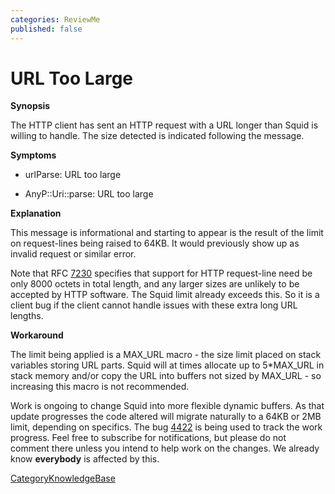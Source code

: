 ```yaml
---
categories: ReviewMe
published: false
---
```

# URL Too Large

**Synopsis**

The HTTP client has sent an HTTP request with a URL longer than Squid is
willing to handle. The size detected is indicated following the message.

**Symptoms**

  - urlParse: URL too large

  - AnyP::Uri::parse: URL too large

**Explanation**

This message is informational and starting to appear is the result of
the limit on request-lines being raised to 64KB. It would previously
show up as invalid request or similar error.

Note that RFC [7230](https://tools.ietf.org/rfc/rfc7230) specifies that
support for HTTP request-line need be only 8000 octets in total length,
and any larger sizes are unlikely to be accepted by HTTP software. The
Squid limit already exceeds this. So it is a client bug if the client
cannot handle issues with these extra long URL lengths.

**Workaround**

The limit being applied is a MAX_URL macro - the size limit placed on
stack variables storing URL parts. Squid will at times allocate up to
5\*MAX_URL in stack memory and/or copy the URL into buffers not sized
by MAX_URL - so increasing this macro is not recommended.

Work is ongoing to change Squid into more flexible dynamic buffers. As
that update progresses the code altered will migrate naturally to a 64KB
or 2MB limit, depending on specifics. The bug
[4422](https://bugs.squid-cache.org/show_bug.cgi?id=4422) is being used
to track the work progress. Feel free to subscribe for notifications,
but please do not comment there unless you intend to help work on the
changes. We already know **everybody** is affected by this.

[CategoryKnowledgeBase](/CategoryKnowledgeBase)
